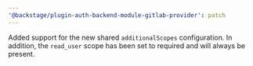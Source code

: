 ```yaml
---
'@backstage/plugin-auth-backend-module-gitlab-provider': patch
---
```


Added support for the new shared `additionalScopes` configuration. In addition, the `read_user` scope has been set to required and will always be present.
